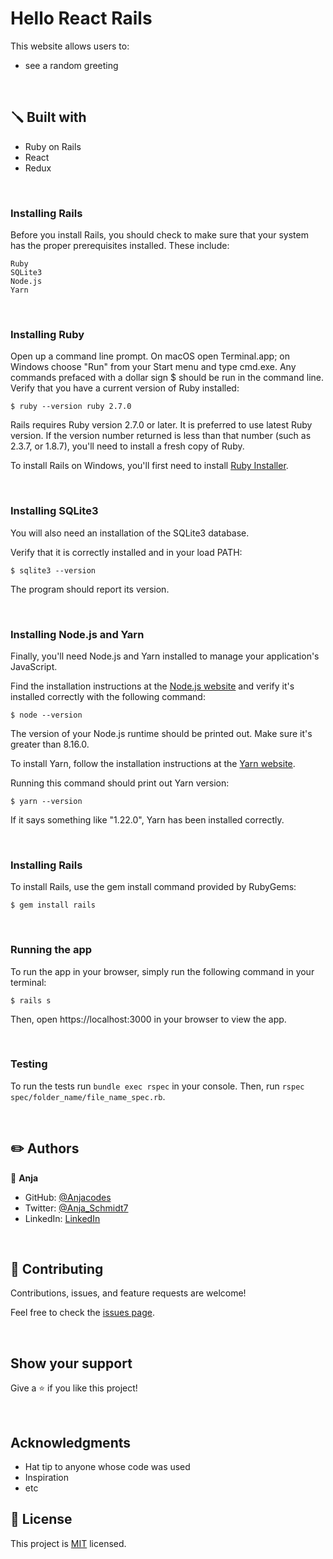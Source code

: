 # Hello React Rails

This website allows users to:
- see a random greeting

<br>

## 🪛 Built with
* Ruby on Rails
* React
* Redux

<br>

<h3>Installing Rails</h3>

Before you install Rails, you should check to make sure that your system has the proper prerequisites installed. These include:

    Ruby
    SQLite3
    Node.js
    Yarn

<br>

<h3>Installing Ruby</h3>

Open up a command line prompt. On macOS open Terminal.app; on Windows choose "Run" from your Start menu and type cmd.exe. Any commands prefaced with a dollar sign $ should be run in the command line. Verify that you have a current version of Ruby installed:

`$ ruby --version
ruby 2.7.0`

Rails requires Ruby version 2.7.0 or later. It is preferred to use latest Ruby version. If the version number returned is less than that number (such as 2.3.7, or 1.8.7), you'll need to install a fresh copy of Ruby.

To install Rails on Windows, you'll first need to install [Ruby Installer](https://rubyinstaller.org/).

<br>

<h3>Installing SQLite3</h3>

You will also need an installation of the SQLite3 database.

Verify that it is correctly installed and in your load PATH:

`$ sqlite3 --version`

The program should report its version.

<br>
<h3>Installing Node.js and Yarn</h3>

Finally, you'll need Node.js and Yarn installed to manage your application's JavaScript.

Find the installation instructions at the [Node.js website](https://nodejs.org/en/download/) and verify it's installed correctly with the following command:

`$ node --version`

The version of your Node.js runtime should be printed out. Make sure it's greater than 8.16.0.

To install Yarn, follow the installation instructions at the [Yarn website](https://classic.yarnpkg.com/en/docs/install).

Running this command should print out Yarn version:

`$ yarn --version`

If it says something like "1.22.0", Yarn has been installed correctly.

<br>
<h3>Installing Rails</h3>

To install Rails, use the gem install command provided by RubyGems:

`$ gem install rails`

<br>
<h3>Running the app</h3>
To run the app in your browser, simply run the following command in your terminal:

`$ rails s`

Then, open https://localhost:3000 in your browser to view the app.

<br>

### Testing

To run the tests run `bundle exec rspec` in your console. Then, run `rspec spec/folder_name/file_name_spec.rb`.

<br>

## ✏️ Authors

👤 **Anja**

- GitHub: [@Anjacodes](https://github.com/Anjacodes)
- Twitter: [@Anja_Schmidt7](https://twitter.com/Anja_Schmidt7)
- LinkedIn: [LinkedIn](https://www.linkedin.com/in/anja-schmidt7/)

<br>

## 🤝 Contributing

Contributions, issues, and feature requests are welcome!

Feel free to check the [issues page](../../issues/).

<br>

## Show your support

Give a ⭐️ if you like this project!

<br>

## Acknowledgments

- Hat tip to anyone whose code was used
- Inspiration
- etc

## 📝 License

This project is [MIT](./MIT.md) licensed.
